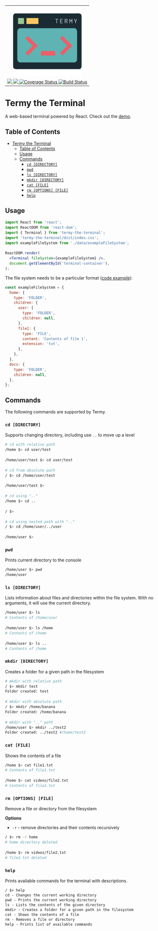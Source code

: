 <table>
 <tr>
   <td><div align="center"><img src="./TermyLogo.png" width="230px"/></div></td>
 </tr>
 <tr>
    <td> <!-- Commitizen -->
  <a href="http://commitizen.github.io/cz-cli/v" title="Commitizen">
    <img src="https://img.shields.io/badge/commitizen-friendly-brightgreen.svg"/>
  </a>

  <!-- Prettier -->
  <a href="https://github.com/prettier/prettie" title="Prettier">
    <img src="https://img.shields.io/badge/code_style-prettier-ff69b4.svg?style=flat-square"/>
  </a>

  <!-- Coveralls -->
  <a href='https://coveralls.io/github/ctaylo21/termy-the-terminal?branch=master'>
    <img src='https://coveralls.io/repos/github/ctaylo21/termy-the-terminal/badge.svg?branch=master' alt='Coverage Status' />
  </a>

  <!-- Travis -->
  <a href='https://travis-ci.com/ctaylo21/termy-the-terminal/'>
    <img src='https://travis-ci.com/ctaylo21/termy-the-terminal.svg?branch=master' alt='Build Status' />
  </a></td>
 </tr>
</table>

# Termy the Terminal

A web-based terminal powered by React. Check out the [demo](https://ctaylo21.github.io/termy-the-terminal/).

## Table of Contents

- [Termy the Terminal](#termy-the-terminal)
  - [Table of Contents](#table-of-contents)
  - [Usage](#usage)
  - [Commands](#commands)
    - [`cd [DIRECTORY]`](#cd-directory)
    - [`pwd`](#pwd)
    - [`ls [DIRECTORY]`](#ls-directory)
    - [`mkdir [DIRECTORY]`](#mkdir-directory)
    - [`cat [FILE]`](#cat-file)
    - [`rm [OPTIONS] [FILE]`](#rm-options-file)
    - [`help`](#help)

## Usage

```jsx
import React from 'react';
import ReactDOM from 'react-dom';
import { Terminal } from 'termy-the-terminal';
import 'termy-the-terminal/dist/index.css';
import exampleFileSystem from './data/exampleFileSystem';

ReactDOM.render(
  <Terminal fileSystem={exampleFileSystem} />,
  document.getElementById('terminal-container'),
);
```

The file system needs to be a particular format ([code example](src/data/exampleFileSystem.ts)):

```javascript
const exampleFileSystem = {
  home: {
    type: 'FOLDER',
    children: {
      user: {
        type: 'FOLDER',
        children: null,
      },
      file1: {
        type: 'FILE',
        content: 'Contents of file 1',
        extension: 'txt',
      },
    },
  },
  docs: {
    type: 'FOLDER',
    children: null,
  },
};
```

## Commands

The following commands are supported by Termy.

### `cd [DIRECTORY]`

Supports changing directory, including use `..` to move up a level

```bash
# cd with relative path
/home $> cd user/test

/home/user/test $> cd user/test

# cd from absolute path
/ $> cd /home/user/test

/home/user/test $>

# cd using ".."
/home $> cd ..

/ $>

# cd using nested path with ".."
/ $> cd /home/user/../user

/home/user $>
```

### `pwd`

Prints current directory to the console

```bash
/home/user $> pwd
/home/user
```

### `ls [DIRECTORY]`

Lists information about files and directories within the file system. With no arguments,
it will use the current directory.

```bash
/home/user $> ls
# Contents of /home/user

/home/user $> ls /home
# Contents of /home

/home/user $> ls ..
# Contents of /home
```

### `mkdir [DIRECTORY]`

Creates a folder for a given path in the filesystem

```bash
# mkdir with relative path
/ $> mkdir test
Folder created: test

# mkdir with absolute path
/ $> mkdir /home/banana
Folder created: /home/banana

# mkdir with ".." path
/home/user $> mkdir ../test2
Folder created: ../test2 #/home/test2
```

### `cat [FILE]`

Shows the contents of a file

```bash
/home $> cat file1.txt
# Contents of file1.txt

/home $> cat videos/file2.txt
# Contents of file2.txt
```

### `rm [OPTIONS] [FILE]`

Remove a file or directory from the filesystem

**Options**

- `-r` - remove directories and their contents recursively

```bash
/ $> rm -r home
# home directory deleted

/home $> rm videos/file2.txt
# file2.txt deleted
```

### `help`

Prints available commands for the terminal with descriptions.

```
/ $> help
cd - Changes the current working directory
pwd - Prints the current working directory
ls - Lists the contents of the given directory
mkdir - Creates a folder for a given path in the filesystem
cat - Shows the contents of a file
rm - Removes a file or directory
help - Prints list of available commands
```
